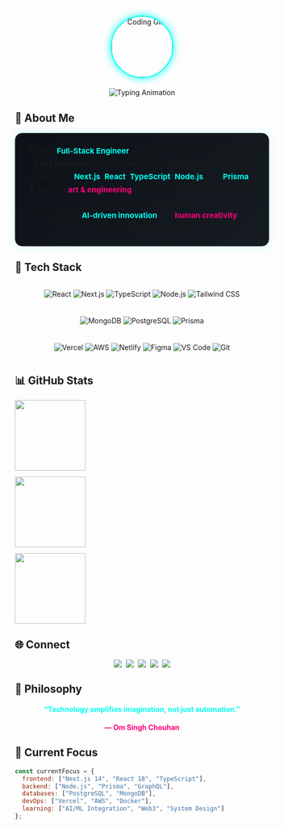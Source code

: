 <div align="center">

<!-- 🧠 Animated Intro Header -->
<div style="display: flex; flex-direction: column; align-items: center; justify-content: center; gap: 20px; margin-bottom: 30px;">
  <img src="https://i.gifer.com/4I9G.gif" alt="Coding GIF" width="120" height="120" style="border-radius: 50%; border: 2px solid #00fff0; box-shadow: 0 0 15px #00fff0;" />
  <img src="https://readme-typing-svg.herokuapp.com?font=Fira+Code&weight=600&size=28&pause=800&duration=4000&color=00FFF0&center=true&vCenter=true&width=600&height=60&lines=Hey+👋,+I'm+Om+Singh+Chouhan;Full-Stack+Engineer+%26+SaaS+Builder;Next.js+%7C+React+%7C+Node.js+%7C+Prisma" alt="Typing Animation"/>
</div>

</div>

## 🚀 About Me  

<div align="center" style="max-width: 850px; background: linear-gradient(135deg, #0d1117, #161b22); padding: 22px; border-radius: 14px; border: 1px solid #30363d; box-shadow: 0 0 18px rgba(0,255,240,0.2); font-size:15px; line-height:1.7;">
💻 I’m a <strong style="color:#00fff0;">Full-Stack Engineer</strong> passionate about building <strong>scalable SaaS platforms</strong> and <strong>high-performance digital experiences</strong>.<br/>
⚡ Expert in <strong style="color:#00fff0;">Next.js</strong>, <strong style="color:#00fff0;">React</strong>, <strong style="color:#00fff0;">TypeScript</strong>, <strong style="color:#00fff0;">Node.js</strong>, and <strong style="color:#00fff0;">Prisma</strong>.<br/>
🎨 Merging <strong style="color:#ff007f;">art & engineering</strong> to craft products that are intuitive, elegant, and functional.<br/>
🌐 Exploring <strong style="color:#00fff0;">AI-driven innovation</strong> and <strong style="color:#ff007f;">human creativity</strong> to redefine web experiences.
</div>

## 🧰 Tech Stack  

<div align="center" style="display:flex; flex-wrap:wrap; justify-content:center; gap:8px; margin-top:15px;">

<!-- Frontend & Backend -->
![React](https://img.shields.io/badge/React-20232A?style=for-the-badge&logo=react&logoColor=61DAFB)
![Next.js](https://img.shields.io/badge/Next.js-000000?style=for-the-badge&logo=next.js&logoColor=white)
![TypeScript](https://img.shields.io/badge/TypeScript-007ACC?style=for-the-badge&logo=typescript&logoColor=white)
![Node.js](https://img.shields.io/badge/Node.js-339933?style=for-the-badge&logo=nodedotjs&logoColor=white)
![Tailwind CSS](https://img.shields.io/badge/Tailwind_CSS-38B2AC?style=for-the-badge&logo=tailwind-css&logoColor=white)

<!-- Databases -->
![MongoDB](https://img.shields.io/badge/MongoDB-47A248?style=for-the-badge&logo=mongodb&logoColor=white)
![PostgreSQL](https://img.shields.io/badge/PostgreSQL-316192?style=for-the-badge&logo=postgresql&logoColor=white)
![Prisma](https://img.shields.io/badge/Prisma-2D3748?style=for-the-badge&logo=prisma&logoColor=white)

<!-- Cloud & Tools -->
![Vercel](https://img.shields.io/badge/Vercel-000000?style=for-the-badge&logo=vercel&logoColor=white)
![AWS](https://img.shields.io/badge/AWS-FF9900?style=for-the-badge&logo=amazon-aws&logoColor=white)
![Netlify](https://img.shields.io/badge/Netlify-00C7B7?style=for-the-badge&logo=netlify&logoColor=white)
![Figma](https://img.shields.io/badge/Figma-F24E1E?style=for-the-badge&logo=figma&logoColor=white)
![VS Code](https://img.shields.io/badge/VS_Code-007ACC?style=for-the-badge&logo=visual-studio-code&logoColor=white)
![Git](https://img.shields.io/badge/Git-F05032?style=for-the-badge&logo=git&logoColor=white)

</div>

## 📊 GitHub Stats  

<div align="center" style="display:flex; flex-direction:column; gap:12px; margin-top:12px; max-width:850px;">

<img height="140em" src="https://github-readme-stats.vercel.app/api?username=om-singh-ui&show_icons=true&theme=radical&hide_border=true&bg_color=0d1117&title_color=00fff0&icon_color=ff007f&text_color=ffffff" />
<img height="140em" src="https://github-readme-streak-stats.herokuapp.com?user=om-singh-ui&theme=radical&hide_border=true&background=0d1117&ring=00fff0&fire=ff007f&currStreakLabel=00fff0&dates=ffffff" />
<img height="140em" src="https://github-readme-stats.vercel.app/api/top-langs/?username=om-singh-ui&layout=compact&theme=radical&hide_border=true&bg_color=0d1117&title_color=00fff0&text_color=ffffff" />

</div>

## 🌐 Connect  

<div align="center" style="display:flex; flex-wrap:wrap; justify-content:center; gap:8px; margin-top:12px;">
<a href="https://www.linkedin.com/in/om-singh-chouhan-1a761a323/" target="_blank"><img src="https://img.shields.io/badge/LinkedIn-%230A66C2?style=for-the-badge&logo=linkedin&logoColor=white"/></a>
<a href="https://www.instagram.com/om_singh_chouhan_/" target="_blank"><img src="https://img.shields.io/badge/Instagram-%23E4405F?style=for-the-badge&logo=instagram&logoColor=white"/></a>
<a href="https://medium.com/@omchouhan227" target="_blank"><img src="https://img.shields.io/badge/Medium-%2312100E?style=for-the-badge&logo=medium&logoColor=white"/></a>
<a href="mailto:omchouhan227@gmail.com"><img src="https://img.shields.io/badge/Email-D14836?style=for-the-badge&logo=gmail&logoColor=white"/></a>
<a href="https://github.com/om-singh-ui"><img src="https://img.shields.io/badge/GitHub-181717?style=for-the-badge&logo=github&logoColor=white"/></a>
</div>

## 💫 Philosophy  

<div align="center" style="max-width:700px; font-size:14px; margin-top:12px;">
<h4 style="color:#00fff0;">“Technology amplifies imagination, not just automation.”</h4>
<p style="color:#ff007f; font-weight:bold;">— Om Singh Chouhan</p>
</div>

## 🎯 Current Focus  

```javascript
const currentFocus = {
  frontend: ["Next.js 14", "React 18", "TypeScript"],
  backend: ["Node.js", "Prisma", "GraphQL"],
  databases: ["PostgreSQL", "MongoDB"],
  devOps: ["Vercel", "AWS", "Docker"],
  learning: ["AI/ML Integration", "Web3", "System Design"]
};
